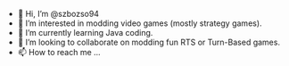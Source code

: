 - 👋 Hi, I’m @szbozso94
- 👀 I’m interested in modding video games (mostly strategy games).
- 🌱 I’m currently learning Java coding.
- 💞️ I’m looking to collaborate on modding fun RTS or Turn-Based games.
- 📫 How to reach me ...

<!---
szbozso94/szbozso94 is a ✨ special ✨ repository because its `README.md` (this file) appears on your GitHub profile.
You can click the Preview link to take a look at your changes.
--->
